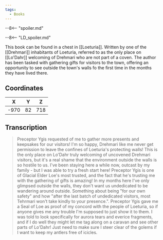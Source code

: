 ```yaml
---
tags:
  - Books
---
```


--8<-- "spoiler.md"

--8<-- "LD_spoiler.md"

This book can be found in a chest in [[Loeturia]]. Written by one of the [[Drehmari]] inhabitants of Loeturia, referred to as the only place on [[Lo'Dahr]] welcoming of Drehmari who are not part of a coven. The author has been tasked with gathering gifts for visitors to the town, offering an opportunity to see outside the town's walls fo the first time in the months they have lived there.

## Coordinates
| **X** | **Y** | **Z** |
| :---: | :---: | :---: |
| -970  |  82   |  718  |

## Transcription
> Preceptor Ygis requested of me to gather more presents and keepsakes for our visitors! I'm so happy, Drehmari like me never get permission to leave the confines of Loeturia's protecting walls! This is the only place on Lo'Dahr truly welcoming of uncovened Drehmari visitors, but it's a real shame that the environment outside the walls is so hostile to us. I've been staying here a while now, outcast by my family - but I was able to try a fresh start here! Preceptor Ygis is one of Glacial Elder Loe's most trusted, and the fact that he's trusting me with the gathering of gifts is amazing! In my months here I've only glimpsed outside the walls, they don't want us undedicated to be wandering around outside. Something about being "for our own safety" and how "after the last batch of undedicated visitors, most Tehrmari won't take kindly to your presence.". Preceptor Ygis gave me a Seal of Loe as proof of my concord with the people of Loeturia, so if anyone gives me any trouble I'm supposed to just show it to them. I was told to look specifically for aurora tears and everice fragments, and if I do well they might let me tag along on a caravan and see other parts of Lo'Dahr! Just need to make sure I steer clear of the golems if I want to keep my antlers free of icicles.

